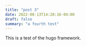 ```yaml
---
title: "post 3"
date: 2022-08-13T14:28:16-04:00
draft: false
summary: "a fourth test"
---
```


This is a test of the hugo framework.